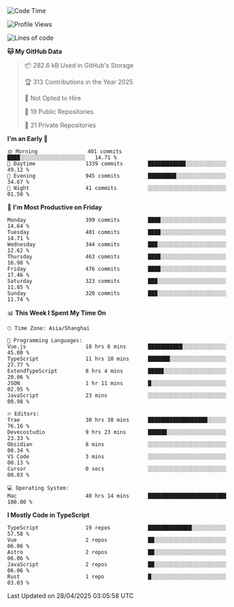 <!--START_SECTION:waka-->
![Code Time](http://img.shields.io/badge/Code%20Time-3%2C403%20hrs%202%20mins-blue)

![Profile Views](http://img.shields.io/badge/Profile%20Views-1-blue)

![Lines of code](https://img.shields.io/badge/From%20Hello%20World%20I%27ve%20Written-3.0%20million%20lines%20of%20code-blue)

**🐱 My GitHub Data** 

> 📦 282.6 kB Used in GitHub's Storage 
 > 
> 🏆 313 Contributions in the Year 2025
 > 
> 🚫 Not Opted to Hire
 > 
> 📜 19 Public Repositories 
 > 
> 🔑 21 Private Repositories 
 > 
**I'm an Early 🐤** 

```text
🌞 Morning                401 commits         ████░░░░░░░░░░░░░░░░░░░░░   14.71 % 
🌆 Daytime                1339 commits        ████████████░░░░░░░░░░░░░   49.12 % 
🌃 Evening                945 commits         █████████░░░░░░░░░░░░░░░░   34.67 % 
🌙 Night                  41 commits          ░░░░░░░░░░░░░░░░░░░░░░░░░   01.50 % 
```
📅 **I'm Most Productive on Friday** 

```text
Monday                   399 commits         ████░░░░░░░░░░░░░░░░░░░░░   14.64 % 
Tuesday                  401 commits         ████░░░░░░░░░░░░░░░░░░░░░   14.71 % 
Wednesday                344 commits         ███░░░░░░░░░░░░░░░░░░░░░░   12.62 % 
Thursday                 463 commits         ████░░░░░░░░░░░░░░░░░░░░░   16.98 % 
Friday                   476 commits         ████░░░░░░░░░░░░░░░░░░░░░   17.46 % 
Saturday                 323 commits         ███░░░░░░░░░░░░░░░░░░░░░░   11.85 % 
Sunday                   320 commits         ███░░░░░░░░░░░░░░░░░░░░░░   11.74 % 
```


📊 **This Week I Spent My Time On** 

```text
🕑︎ Time Zone: Asia/Shanghai

💬 Programming Languages: 
Vue.js                   18 hrs 6 mins       ███████████░░░░░░░░░░░░░░   45.00 % 
TypeScript               11 hrs 10 mins      ███████░░░░░░░░░░░░░░░░░░   27.77 % 
ExtendTypeScript         8 hrs 4 mins        █████░░░░░░░░░░░░░░░░░░░░   20.06 % 
JSON                     1 hr 11 mins        █░░░░░░░░░░░░░░░░░░░░░░░░   02.95 % 
JavaScript               23 mins             ░░░░░░░░░░░░░░░░░░░░░░░░░   00.98 % 

🔥 Editors: 
Trae                     30 hrs 38 mins      ███████████████████░░░░░░   76.16 % 
Devecostudio             9 hrs 23 mins       ██████░░░░░░░░░░░░░░░░░░░   23.33 % 
Obsidian                 8 mins              ░░░░░░░░░░░░░░░░░░░░░░░░░   00.34 % 
VS Code                  3 mins              ░░░░░░░░░░░░░░░░░░░░░░░░░   00.13 % 
Cursor                   0 secs              ░░░░░░░░░░░░░░░░░░░░░░░░░   00.03 % 

💻 Operating System: 
Mac                      40 hrs 14 mins      █████████████████████████   100.00 % 
```

**I Mostly Code in TypeScript** 

```text
TypeScript               19 repos            ██████████████░░░░░░░░░░░   57.58 % 
Vue                      2 repos             ██░░░░░░░░░░░░░░░░░░░░░░░   06.06 % 
Astro                    2 repos             ██░░░░░░░░░░░░░░░░░░░░░░░   06.06 % 
JavaScript               2 repos             ██░░░░░░░░░░░░░░░░░░░░░░░   06.06 % 
Rust                     1 repo              █░░░░░░░░░░░░░░░░░░░░░░░░   03.03 % 
```




 Last Updated on 28/04/2025 03:05:58 UTC
<!--END_SECTION:waka-->